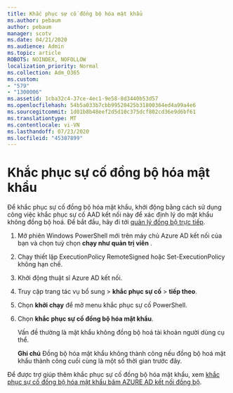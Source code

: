 ```yaml
---
title: Khắc phục sự cố đồng bộ hóa mật khẩu
ms.author: pebaum
author: pebaum
manager: scotv
ms.date: 04/21/2020
ms.audience: Admin
ms.topic: article
ROBOTS: NOINDEX, NOFOLLOW
localization_priority: Normal
ms.collection: Adm_O365
ms.custom:
- "579"
- "1300006"
ms.assetid: 1cba32c4-37ce-4ec1-9e58-8d3440b53d57
ms.openlocfilehash: 54b5a033b7cbb99520425b31800364ed4a99a4e6
ms.sourcegitcommit: 1d01b8b48eef2d5d10c375dcf802cd36e9d6bf61
ms.translationtype: MT
ms.contentlocale: vi-VN
ms.lasthandoff: 07/23/2020
ms.locfileid: "45387899"
---
```

# <a name="troubleshoot-password-synchronization"></a>Khắc phục sự cố đồng bộ hóa mật khẩu

Để khắc phục sự cố đồng bộ hóa mật khẩu, khởi động bằng cách sử dụng công việc khắc phục sự cố AAD kết nối này để xác định lý do mật khẩu không đồng bộ hoá. Để bắt đầu, hãy đi tới [quản lý đồng bộ trực tiếp](https://admin.microsoft.com/AdminPortal/Home#/dirsyncmanagement).  

1. Mở phiên Windows PowerShell mới trên máy chủ Azure AD kết nối của bạn và chọn tuỳ chọn **chạy như quản trị viên** .

2. Chạy thiết lập ExecutionPolicy RemoteSigned hoặc Set-ExecutionPolicy không hạn chế.

3. Khởi động thuật sĩ Azure AD kết nối.

4. Truy cập trang tác vụ bổ sung > **khắc phục sự cố**  >  **tiếp theo**.

5. Chọn **khởi chạy** để mở menu khắc phục sự cố PowerShell.

6. Chọn **khắc phục sự cố đồng bộ hóa mật khẩu**.

    Vấn đề thường là mật khẩu không đồng bộ hoá tài khoản người dùng cụ thể.

    **Ghi chú** Đồng bộ hóa mật khẩu không thành công nếu đồng bộ hoá mật khẩu thành công cuối cùng là một số thời gian trước đây.

Để được trợ giúp thêm khắc phục sự cố đồng bộ hóa mật khẩu, xem [khắc phục sự cố đồng bộ hóa mật khẩu băm AZURE AD kết nối đồng bộ](https://docs.microsoft.com/azure/active-directory/hybrid/tshoot-connect-password-hash-synchronization).